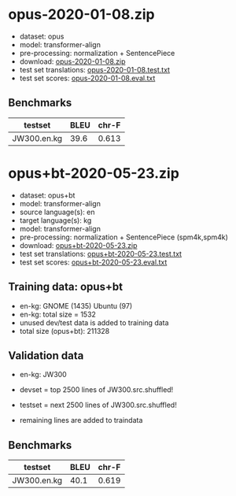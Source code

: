 # opus-2020-01-08.zip

* dataset: opus
* model: transformer-align
* pre-processing: normalization + SentencePiece
* download: [opus-2020-01-08.zip](https://object.pouta.csc.fi/OPUS-MT-models/en-kg/opus-2020-01-08.zip)
* test set translations: [opus-2020-01-08.test.txt](https://object.pouta.csc.fi/OPUS-MT-models/en-kg/opus-2020-01-08.test.txt)
* test set scores: [opus-2020-01-08.eval.txt](https://object.pouta.csc.fi/OPUS-MT-models/en-kg/opus-2020-01-08.eval.txt)

## Benchmarks

| testset               | BLEU  | chr-F |
|-----------------------|-------|-------|
| JW300.en.kg 	| 39.6 	| 0.613 |

# opus+bt-2020-05-23.zip

* dataset: opus+bt
* model: transformer-align
* source language(s): en
* target language(s): kg
* model: transformer-align
* pre-processing: normalization + SentencePiece (spm4k,spm4k)
* download: [opus+bt-2020-05-23.zip](https://object.pouta.csc.fi/OPUS-MT-models/en-kg/opus+bt-2020-05-23.zip)
* test set translations: [opus+bt-2020-05-23.test.txt](https://object.pouta.csc.fi/OPUS-MT-models/en-kg/opus+bt-2020-05-23.test.txt)
* test set scores: [opus+bt-2020-05-23.eval.txt](https://object.pouta.csc.fi/OPUS-MT-models/en-kg/opus+bt-2020-05-23.eval.txt)

## Training data:  opus+bt

* en-kg: GNOME (1435) Ubuntu (97) 
* en-kg: total size = 1532
* unused dev/test data is added to training data
* total size (opus+bt): 211328


## Validation data

* en-kg: JW300

* devset = top 2500  lines of JW300.src.shuffled!
* testset = next 2500  lines of JW300.src.shuffled!
* remaining lines are added to traindata

## Benchmarks

| testset               | BLEU  | chr-F |
|-----------------------|-------|-------|
| JW300.en.kg 	| 40.1 	| 0.619 |

